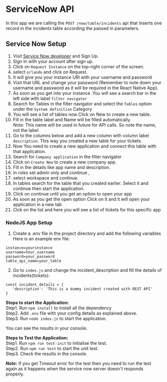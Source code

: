 # ServiceNow API

In this app we are calling the `POST /now/table/incidents` api that
                               Inserts one record in the incidents table according the passed in parameters.

## Service Now Setup

1. Visit [Service Now developer](https://developer.servicenow.com/dev.do) and Sign Up.
2. Sign In with your account after sign up.
3. Click on `Request Instance` on the top-right corner of the screen.
4. select `orlando` and click on Request.
5. It will give you your instance URl with your username and password
6. Visit that URL and change your password (Remember to note down your username and password as it will be required in the React Native App).
7. As soon as you get into your instance .You will see a search bar in the left side with label `filter navigator` 
8. Search for Tables in the filter navigator and select the `Tables` option under the `System definition` Category
9. You will see a list of tables now Click on New to create a new table.
10. Fill in the table label and Name will be filled automatically.  
    *Note:* This name will be used in future for API calls. So note the name, not the label
11. Go to the columns below and add a new column with column label `description`. This way you created a new table for your tickets.
12. Now You need to create a new application and connect this table with that application.
13. Search for `Company application` in the filter navigator
14. Click on `Create New` to create a new company app.
15. Fill in the details like app name and description.
16. In roles set admin only and continue ,
17. select workspace and continue.
18. In tables search for the table that you created earlier. Select it and continue then start the application.
19. Click on continue until you get an option to open your app
20. As soon as you get the open option Click on it and it will open your application in a new tab
21. Clck on the list and here you will see a list of tickets for this specific app


### NodeJS App Setup
1. Create a .env file in the project directory and add the following variables Here is an example env file:
```
instance=yourinstance
username=Your_username
password=your_password
table_api_name=your_table  
 ```
 
 

2. Go to `index.js` and change the incident_description and fill the details of incidents(tickets):<br>
```
const incident_details = { 
   'description': 'This is a dummy incident created with REST API'
}
```


<b>Steps to start the Application:</b>
<br>Step1. Run `npm install` to install all the dependency<br>
Step2. Add `.env` file with your config details as explained above.<br>
Step3. Run `node index.js` to start the application.<br>

You can see the results in your console.

<b>Steps to Test the Application:</b><br>
Step1. Run `npm run test-init` to initialise the test.<br>
Step2. Run  `npm run test` to start the unit test.<br>
Step3. Check the results in the console.<br>

<i><b>Note:</b></i> If you get Timeout error for the test then you need to run the test again as it happens when the service now server doesn't responds properly.


